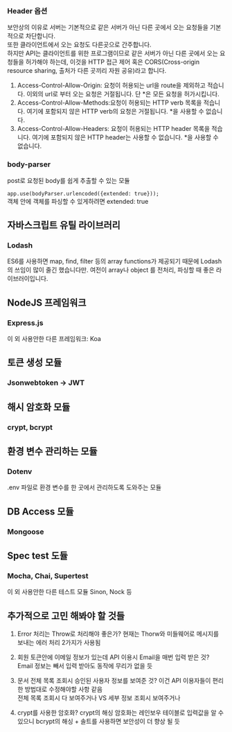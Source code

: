 ### Header 옵션
보안상의 이유로 서버는 기본적으로 같은 서버가 아닌 다른 곳에서 오는 요청들을 기본적으로 차단합니다.  
또한 클라이언트에서 오는 요청도 다른곳으로 간주합니다.  
하지만 API는 클라이언트를 위한 프로그램이므로 같은 서버가 아닌 다른 곳에서 오는 요청들을 허가해야 하는데, 이것을 HTTP 접근 제어 혹은 CORS(Cross-origin resource sharing, 출처가 다른 곳끼리 자원 공유)라고 합니다.

1. Access-Control-Allow-Origin: 요청이 허용되는 url을 route을 제외하고 적습니다. 이외의 url로 부터 오는 요청은 거절됩니다. 단 *은 모든 요청을 허가시킵니다.
2. Access-Control-Allow-Methods:요청이 허용되는 HTTP verb 목록을 적습니다. 여기에 포함되지 않은 HTTP verb의 요청은 거절됩니다. *을 사용할 수 없습니다.
3. Access-Control-Allow-Headers: 요청이 허용되는 HTTP header 목록을 적습니다. 여기에 포함되지 않은 HTTP header는 사용할 수 없습니다.  *을 사용할 수 없습니다.

### body-parser
post로 요청된 body를 쉽게 추출할 수 있는 모듈

`app.use(bodyParser.urlencoded({extended: true}));`  
객체 안에 객체를 파싱할 수 있게하려면 extended: true  

## 자바스크립트 유틸 라이브러리
### Lodash
ES6를 사용하면 map, find, filter 등의 array functions가 제공되기 때문에 Lodash의 쓰임이 많이 줄긴 했습니다만.
여전이 array나 object 를 전처리, 파싱할 때 좋은 라이브러이입니다.

## NodeJS 프레임워크
### Express.js 
이 외 사용안한 다른 프레임워크: Koa

## 토큰 생성 모듈
### Jsonwebtoken -> JWT

## 해시 암호화 모듈
### crypt, bcrypt

## 환경 변수 관리하는 모듈
### Dotenv
.env 파일로 환경 변수를 한 곳에서 관리하도록 도와주는 모듈

## DB Access 모듈
### Mongoose

## Spec test 도듈
### Mocha, Chai, Supertest
이 외 사용안한 다른 테스트 모듈 Sinon, Nock 등

## 추가적으로 고민 해봐야 할 것들
1. Error 처리는 Throw로 처리해야 좋은가?
현재는 Thorw와 미들웨어로 메시지를 보내는 에러 처리 2가지가 사용됨  

2. 회원 토큰안에 이메일 정보가 있는데 API 이용시 Email을 매번 입력 받은 것?
Email 정보는 빼서 입력 받아도 동작에 무리가 없을 듯

3. 문서 전체 목록 조회시 승인된 사용자 정보를 보여준 것?
이건 API 이용자들이 편리한 방법대로 수정해야할 사항 같음  
전체 목록 조회시 다 보여주거나 VS 세부 정보 조회시 보여주거나

4. crypt를 사용한 암호화?
crypt의 해싱 암호화는 레인보우 테이블로 입력값을 알 수 있으니 bcrypt의 해싱 + 솔트를 사용하면 보안성이 더 향상 될 듯